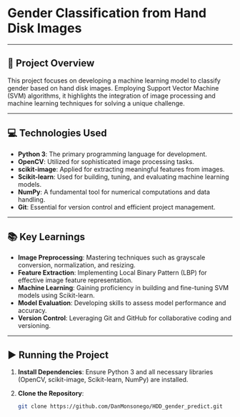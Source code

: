 # Gender Classification from Hand Disk Images

---

## 📌 Project Overview

This project focuses on developing a machine learning model to classify gender based on hand disk images. Employing Support Vector Machine (SVM) algorithms, it highlights the integration of image processing and machine learning techniques for solving a unique challenge.

---

## 💻 Technologies Used

- **Python 3**: The primary programming language for development.
- **OpenCV**: Utilized for sophisticated image processing tasks.
- **scikit-image**: Applied for extracting meaningful features from images.
- **Scikit-learn**: Used for building, tuning, and evaluating machine learning models.
- **NumPy**: A fundamental tool for numerical computations and data handling.
- **Git**: Essential for version control and efficient project management.

---

## 📚 Key Learnings

- **Image Preprocessing**: Mastering techniques such as grayscale conversion, normalization, and resizing.
- **Feature Extraction**: Implementing Local Binary Pattern (LBP) for effective image feature representation.
- **Machine Learning**: Gaining proficiency in building and fine-tuning SVM models using Scikit-learn.
- **Model Evaluation**: Developing skills to assess model performance and accuracy.
- **Version Control**: Leveraging Git and GitHub for collaborative coding and versioning.

---

## ▶️ Running the Project

1. **Install Dependencies**: 
   Ensure Python 3 and all necessary libraries (OpenCV, scikit-image, Scikit-learn, NumPy) are installed.

2. **Clone the Repository**:
   ```bash
   git clone https://github.com/DanMonsonego/HDD_gender_predict.git
